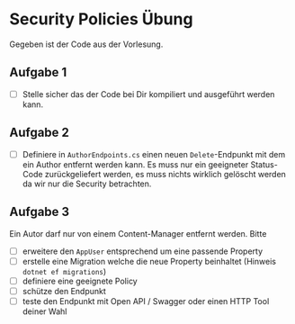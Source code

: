# Security Policies Übung

Gegeben ist der Code aus der Vorlesung.

## Aufgabe 1

- [ ] Stelle sicher das der Code bei Dir kompiliert und ausgeführt werden kann.

## Aufgabe 2

- [ ] Definiere in `AuthorEndpoints.cs` einen neuen `Delete`-Endpunkt mit dem ein Author entfernt werden kann.
Es muss nur ein geeigneter Status-Code zurückgeliefert werden, es muss nichts wirklich gelöscht werden da wir nur die Security betrachten.

## Aufgabe 3

Ein Autor darf nur von einem Content-Manager entfernt werden.
Bitte
- [ ] erweitere den `AppUser` entsprechend um eine passende Property
- [ ] erstelle eine Migration welche die neue Property beinhaltet (Hinweis `dotnet ef migrations`)
- [ ] definiere eine geeignete Policy
- [ ] schütze den Endpunkt
- [ ] teste den Endpunkt mit Open API / Swagger oder einen HTTP Tool deiner Wahl
